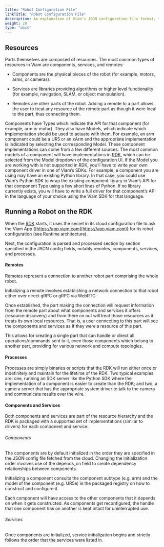 ```yaml
---
title: "Robot Configuration File"
linkTitle: "Robot Configuration File"
description: An explanation of Viam's JSON configuration file format; the top level fields, their meanings, and example entries.
weight: 20
type: "docs"
---
```

## Resources
Parts themselves are composed of resources.
The most common types of resources in Viam are components, services, and remotes:

* Components are the physical pieces of the robot (for example, motors, arms, or cameras).

* Services are libraries providing algorithms or higher level functionality (for example, navigation, SLAM, or object manipulation).

* Remotes are other parts of the robot.
Adding a remote to a part allows the user to treat any resource of the remote part as though it were local to the part, thus connecting them.

Components have Types which indicate the API for that component (for example, arm or motor).
They also have Models, which indicate which implementation should be used to actuate with them.
For example, an arm component could be a UR5 or an xArm and the appropriate implementation is indicated by selecting the corresponding Model.
These component implementations can come from a few different sources.
The most common models of a component will have implementations in [RDK](../../appendix/glossary#rdk_anchor), which can be selected from the Model dropdown of the configuration UI.
If the Model you are working with is not supported in RDK, you’ll have to write your own component driver in one of Viam’s SDKs.
For example, a component you are using may have an existing Python library.
In that case, you could use Viam’s Python SDK to wrap the existing component library in Viam’s API for that component Type using a few short lines of Python.
If no library currently exists, you will have to write a full driver for that component’s API in the language of your choice using the Viam SDK for that language.

## Running a Robot on the RDK
When the [RDK](../../appendix/glossary#rdk_anchor) starts, it uses the secret in its cloud configuration file to ask the Viam App ([https://app.viam.com](https://app.viam.com)) for its robot configuration (see Runtime architecture).

Next, the configuration is parsed and processed section by section specified in the JSON config fields, notably remotes, components, services, and processes.

#### Remotes
Remotes represent a connection to another robot part comprising the whole robot.

Initializing a remote involves establishing a network connection to that robot either over direct gRPC or gRPC via WebRTC.

Once established, the part making the connection will request information from the remote part about what components and services it offers (resource discovery) and from there on out will treat those resources as it treats its own local resources.
That is, a user connecting to this part will see the components and services as if they were a resource of this part.

This allows for creating a single part that can handle or direct all operations/commands sent to it, even those components which belong to another part, providing for various network and compute topologies.

#### Processes
Processes are simply binaries or scripts that the RDK will run either once or indefinitely and maintain for the lifetime of the RDK.
Two typical examples are: one, running an SDK server like the Python SDK where the implementation of a component is easier to create than the RDK; and two, a camera server that has the appropriate system driver to talk to the camera and communicate results over the wire.

#### Components and Services
Both components and services are part of the resource hierarchy and the RDK is packaged with a supported set of implementations (similar to drivers) for each component and service.

###### Components
The components are by default initialized in the order they are specified in the JSON config file fetched from the cloud.
Changing the initialization order involves use of the depends_on field to create dependency relationships between components.

Initializing a component consults the component subtype (e.g. arm) and the model of the component (e.g. UR5e) in the packaged registry on how to construct and configure it.

Each component will have access to the other components that it depends on when it gets constructed.
As components get reconfigured, the handle that one component has on another is kept intact for uninterrupted use.

###### Services
Once components are initialized, service initialization begins and strictly follows the order that the services were listed in.

